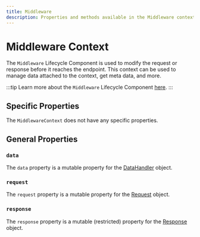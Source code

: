 ```yaml
---
title: Middleware
description: Properties and methods available in the Middleware context
---
```


# Middleware Context

The `Middleware` Lifecycle Component is used to modify the request or response before it reaches the endpoint. This context can be used to manage data attached to the context, get meta data, and more.

:::tip
Learn more about the `Middleware` Lifecycle Component [here][middleware].
:::

## Specific Properties

The `MiddlewareContext` does not have any specific properties.

## General Properties

### `data`

The `data` property is a mutable property for the [DataHandler][data_handler] object.

### `request`

The `request` property is a mutable property for the [Request][request] object.

### `response`

The `response` property is a mutable (restricted) property for the [Response][response] object.

[middleware]: ../lifecycle-components/advanced/middleware.md
[data_handler]: ./core/data_handler.md
[request]: ../request/overview.md
[response]: ../response/overview.md

